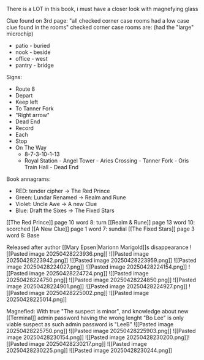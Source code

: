 There is a LOT in this book, i must have a closer look with magnefying glass

Clue found on 3rd page:
"all checked corner case rooms had a low case clue found in the rooms"
checked corner case rooms are: (had the "large" microchip)
- patio - buried
- nook - beside
- office - west
- pantry - bridge

Signs:
- Route 8
- Depart
- Keep left
- To Tanner Fork
- "Right arrow"
- Dead End
- Record
- Each
- Stop
- On The Way
	- 8-7-3-10-1-13
	- Royal Station - Angel Tower - Aries Crossing - Tanner Fork - Oris Train Hall - Dead End

Book annagrams:
- RED: tender cipher -> The Red Prince
- Green: Lundar Renamed -> Realm and Rune
- Violet: Uncle Awe -> A new Clue
- Blue: Draft the Sixes -> The Fixed Stars

[[The Red Prince]] page 10 word 8: turn
[[Realm & Rune]] page 13 word 10: scorched
[[A New Clue]] page 1 word 7: sundial
[[The Fixed Stars]] page 3 word 8: Base

Released after author [[Mary Epsen|Marionn Marigold]]s disappearance
![[Pasted image 20250428223936.png]]
![[Pasted image 20250428223942.png]]
![[Pasted image 20250428223959.png]]
![[Pasted image 20250428224027.png]]
![[Pasted image 20250428224154.png]]
![[Pasted image 20250428224724.png]]
![[Pasted image 20250428224750.png]]
![[Pasted image 20250428224850.png]]
![[Pasted image 20250428224901.png]]
![[Pasted image 20250428224927.png]]
![[Pasted image 20250428225002.png]]
![[Pasted image 20250428225014.png]]

Magnefied:
With true "The suspect is minor", and knowledge about new [[Terminal]] admin password having the wrong lenght "Bo Lee" is only viable suspect as such admin password is "LeeB"
![[Pasted image 20250428225750.png]]
![[Pasted image 20250428225903.png]]
![[Pasted image 20250428230154.png]]
![[Pasted image 20250428230200.png]]![[Pasted image 20250428230217.png]]
![[Pasted image 20250428230225.png]]
![[Pasted image 20250428230244.png]]



